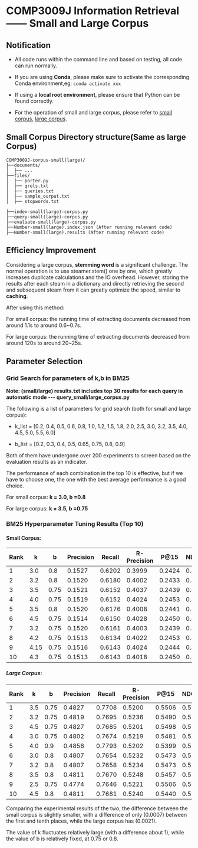 # COMP3009J Information Retrieval —— Small and Large Corpus

## Notification

* All code runs within the command line and based on testing, all code can run normally.

* If you are using **Conda**, please make sure to activate the corresponding Conda environment,eg: `conda activate xxx`

* If using a **local root environment**, please ensure that Python can be found correctly.

* For the operation of small and large corpus, please refer
  to [small corpus](./comp3009j-corpus-small/README.md), [large corpus](./comp3009j-corpus-large/README.md).

## Small Corpus Directory structure(Same as large Corpus)

```
COMP3009J-corpus-small(large)/
├──documents/
│  ├── ...
├──files/
│  ├── porter.py
│  ├── qrels.txt
│  ├── queries.txt
│  ├── sample_ourput.txt
│  ├── stopwords.txt

├──index-small(large)-corpus.py
├──query-small(large)-corpus.py
├──evaluate-small(large)-corpus.py
├──Number-small(large).index.json (After running relevant code)
├──Number-small(large).results (After running relevant code)
```

## Efficiency Improvement

Considering a large corpus, **stemming word** is a significant challenge. The normal operation is to use steamer.stem()
one by one, which greatly increases duplicate calculations and the IO overhead. However, storing the results after each
steam in a dictionary and directly retrieving the second and subsequent steam from it can greatly optimize the speed,
similar to **caching**.

After using this method:

For small corpus: the running time of extracting documents decreased from around 1.1s to around 0.6~0.7s.

For large corpus: the running time of extracting documents decreased from around 120s to around 20~25s.

## Parameter Selection

### Grid Search for parameters of k,b in BM25

**Note: (small/large) results.txt includes top 30 results for each query in automatic mode ---
query_small/large_corpus.py**

The following is a list of parameters for grid search (both for small and large corpus):

- k_list = [0.2, 0.4, 0.5, 0.6, 0.8, 1.0, 1.2, 1.5, 1.8, 2.0, 2.5, 3.0, 3.2, 3.5, 4.0, 4.5, 5.0, 5.5, 6.0]

- b_list = [0.2, 0.3, 0.4, 0.5, 0.65, 0.75, 0.8, 0.9]

Both of them have undergone over 200 experiments to screen based on the evaluation results as an indicator.

The performance of each combination in the top 10 is effective, but if we have to choose one, the one with the best
average performance is a good choice.

For small corpus: **k = 3.0, b =0.8**

For large corpus: **k = 3.5, b =0.75**

### BM25 Hyperparameter Tuning Results (Top 10)

#### Small Corpus:

| Rank | k    | b    | Precision | Recall | R-Precision | P@15   | NDCG@15 | Map    | avgScore |
|------|------|------|-----------|--------|-------------|--------|---------|--------|----------|
| 1    | 3.0  | 0.8  | 0.1527    | 0.6202 | 0.3999      | 0.2424 | 0.4148  | 0.4046 | 0.3724   |
| 2    | 3.2  | 0.8  | 0.1520    | 0.6180 | 0.4002      | 0.2433 | 0.4156  | 0.4046 | 0.3723   |
| 3    | 3.5  | 0.75 | 0.1521    | 0.6152 | 0.4037      | 0.2439 | 0.4153  | 0.4035 | 0.3723   |
| 4    | 4.0  | 0.75 | 0.1519    | 0.6152 | 0.4024      | 0.2453 | 0.4156  | 0.4031 | 0.3723   |
| 5    | 3.5  | 0.8  | 0.1520    | 0.6176 | 0.4008      | 0.2441 | 0.4154  | 0.4032 | 0.3722   |
| 6    | 4.5  | 0.75 | 0.1514    | 0.6150 | 0.4028      | 0.2450 | 0.4161  | 0.4016 | 0.3720   |
| 7    | 3.2  | 0.75 | 0.1520    | 0.6161 | 0.4003      | 0.2439 | 0.4157  | 0.4029 | 0.3718   |
| 8    | 4.2  | 0.75 | 0.1513    | 0.6134 | 0.4022      | 0.2453 | 0.4160  | 0.4024 | 0.3718   |
| 9    | 4.15 | 0.75 | 0.1516    | 0.6143 | 0.4024      | 0.2444 | 0.4153  | 0.4026 | 0.3717   |
| 10   | 4.3  | 0.75 | 0.1513    | 0.6143 | 0.4018      | 0.2450 | 0.4155  | 0.4021 | 0.3717   |

##### Large Corpus:

| Rank | k   | b    | Precision | Recall | R-Precision | P@15   | NDCG@15 | Map    | Bpref  | Avg Score |
|------|-----|------|-----------|--------|-------------|--------|---------|--------|--------|-----------|
| 1    | 3.5 | 0.75 | 0.4827    | 0.7708 | 0.5200      | 0.5506 | 0.5786  | 0.4970 | 0.5020 | 0.5574    |
| 2    | 3.2 | 0.75 | 0.4819    | 0.7695 | 0.5236      | 0.5490 | 0.5767  | 0.4968 | 0.5023 | 0.5571    |
| 3    | 4.5 | 0.75 | 0.4827    | 0.7685 | 0.5201      | 0.5498 | 0.5758  | 0.4978 | 0.4995 | 0.5563    |
| 4    | 3.0 | 0.75 | 0.4802    | 0.7674 | 0.5219      | 0.5481 | 0.5760  | 0.4955 | 0.5023 | 0.5559    |
| 5    | 4.0 | 0.9  | 0.4856    | 0.7793 | 0.5202      | 0.5399 | 0.5721  | 0.4932 | 0.4996 | 0.5557    |
| 6    | 3.0 | 0.8  | 0.4807    | 0.7654 | 0.5232      | 0.5473 | 0.5754  | 0.4951 | 0.5023 | 0.5556    |
| 7    | 3.2 | 0.8  | 0.4807    | 0.7658 | 0.5234      | 0.5473 | 0.5755  | 0.4950 | 0.5011 | 0.5555    |
| 8    | 3.5 | 0.8  | 0.4811    | 0.7670 | 0.5248      | 0.5457 | 0.5719  | 0.4954 | 0.5024 | 0.5555    |
| 9    | 2.5 | 0.75 | 0.4774    | 0.7646 | 0.5221      | 0.5506 | 0.5775  | 0.4945 | 0.5015 | 0.5554    |
| 10   | 4.5 | 0.8  | 0.4811    | 0.7681 | 0.5240      | 0.5440 | 0.5732  | 0.4958 | 0.5006 | 0.5553    |

Comparing the experimental results of the two, the difference between the small corpus is slightly smaller, with a
difference of only (0.0007) between the first and tenth places, while the large corpus has (0.0021).

The value of k fluctuates relatively large (with a difference about 1), while the value of b is relatively fixed, at
0.75 or 0.8.
